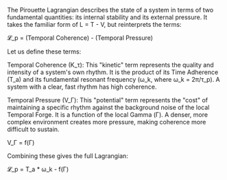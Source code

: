 The Pirouette Lagrangian describes the state of a system in terms of two fundamental quantities: its internal stability and its external pressure. It takes the familiar form of L = T - V, but reinterprets the terms:

𝓛_p = (Temporal Coherence) - (Temporal Pressure)

Let us define these terms:

Temporal Coherence (K_τ): This "kinetic" term represents the quality and intensity of a system's own rhythm. It is the product of its Time Adherence (T_a) and its fundamental resonant frequency (ω_k, where ω_k = 2π/τ_p). A system with a clear, fast rhythm has high coherence.

Temporal Pressure (V_Γ): This "potential" term represents the "cost" of maintaining a specific rhythm against the background noise of the local Temporal Forge. It is a function of the local Gamma (Γ). A denser, more complex environment creates more pressure, making coherence more difficult to sustain.

V_Γ = f(Γ)

Combining these gives the full Lagrangian:

𝓛_p = T_a * ω_k - f(Γ)